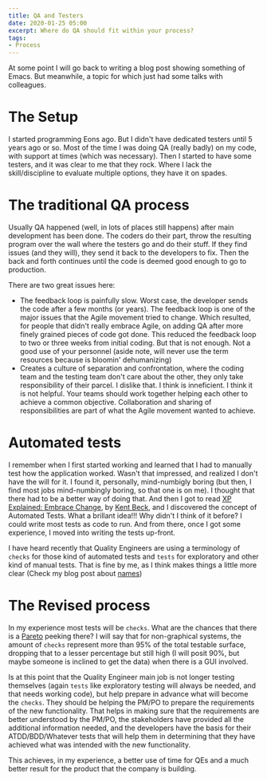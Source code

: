 ```yaml
---
title: QA and Testers
date: 2020-01-25 05:00
excerpt: Where do QA should fit within your process?
tags:
- Process
---
```


At some point I will go back to writing a blog post showing something of Emacs. But meanwhile, a topic for which just had some talks with colleagues.

# The Setup
I started programming Eons ago. But I didn't have dedicated testers until 5 years ago or so. Most of the time I was doing QA (really badly) on my code, with support at times (which was necessary). Then I started to have some testers, and it was clear to me that they rock. Where I lack the skill/discipline to evaluate multiple options, they have it on spades.

# The traditional QA process
Usually QA happened (well, in lots of places still happens) after main development has been done. The coders do their part, throw the resulting program over the wall where the testers go and do their stuff. If they find issues (and they will), they send it back to the developers to fix. Then the back and forth continues until the code is deemed good enough to go to production.

There are two great issues here:

- The feedback loop is painfully slow. Worst case, the developer sends the code after a few months (or years). The feedback loop is one of the major issues that the Agile movement tried to change. Which resulted, for people that didn't really embrace Agile, on adding QA after more finely grained pieces of code got done. This reduced the feedback loop to two or three weeks from initial coding. But that is not enough. Not a good use of your personnel (aside note, will never use the term resources because is bloomin' dehumanizing)
- Creates a culture of separation and confrontation, where the coding team and the testing team don't care about the other, they only take responsibility of their parcel. I dislike that. I think is inneficient. I think it is not helpful. Your teams should work together helping each other to achieve a common objective. Collaboration and sharing of responsibilities are part of what the Agile movement wanted to achieve.

# Automated tests
I remember when I first started working and learned that I had to manually test how the application worked. Wasn't that impressed, and realized I don't have the will for it. I found it, personally, mind-numbigly boring (but then, I find most jobs mind-numbingly boring, so that one is on me). I thought that there had to be a better way of doing that. And then I got to read [XP Explained: Embrace Change](),  by [Kent Beck](), and I discovered the concept of Automated Tests. What a brillant idea!!! Why didn't I think of it before? I could write most tests as code to run. And from there, once I got some experience, I moved into writing the tests up-front.

I have heard recently that Quality Engineers are using a terminology of `checks` for those kind of automated tests and `tests` for exploratory and other kind of manual tests. That is fine by me, as I think makes things a little more clear (Check my blog post about [names]())

# The Revised process

In my experience most tests will be `checks`. What are the chances that there is a [Pareto]() peeking there? I will say that for non-graphical systems, the amount of `checks` represent more than 95% of the total testable surface, dropping that to a lesser percentage but still high (I will posit 90%, but maybe someone is inclined to get the data) when there is a GUI involved.

Is at this point that the Quality Engineer main job is not longer testing themselves (again `tests` like exploratory testing will always be needed, and that needs working code), but help prepare in advance what will become the `checks`. They should be helping the PM/PO to prepare the requirements of the new functionality. That helps in making sure that the requirements are better understood by the PM/PO, the stakeholders have provided all the additional information needed, and the developers have the basis for their ATDD/BDD/Whatever tests that will help them in determining that they have achieved what was intended with the new functionality.

This achieves, in my experience, a better use of time for QEs and a much better result for the product that the company is building.
